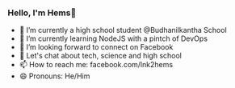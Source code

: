 ### Hello, I'm Hems👋

- 🔭 I’m currently a high school student @Budhanilkantha School
- 🌱 I’m currently learning NodeJS with a pintch of DevOps
- 👯 I’m looking forward to connect on Facebook
- 💬 Let's chat about tech, science and high school
- 📫 How to reach me: facebook.com/lnk2hems
- 😄 Pronouns: He/Him
